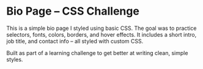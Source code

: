 # Bio Page – CSS Challenge

This is a simple bio page I styled using basic CSS. The goal was to practice selectors, fonts, colors, borders, and hover effects. It includes a short intro, job title, and contact info – all styled with custom CSS.

Built as part of a learning challenge to get better at writing clean, simple styles.
